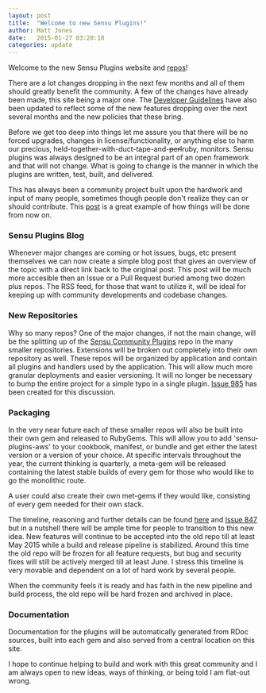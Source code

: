 ```yaml
---
layout: post
title:  "Welcome to new Sensu Plugins!"
author: Matt Jones
date:   2015-01-27 03:20:18
categories: update
---
```


Welcome to the new Sensu Plugins website and [repos](https://github.com/sensu-plugins)!

There are a lot changes dropping in the next few months and all of them should greatly benefit the community.  A few of the changes have already been made, this site being a major one.  The [Developer Guidelines](http://sensu-plugins.github.io/contributing/) have also been updated to reflect some of the new features dropping over the next several months and the new policies that these bring.

Before we get too deep into things let me assure you that there will be no forced upgrades, changes in license/functionality, or anything else to harm our precious, held-together-with-duct-tape-and-<strike>perl</strike>ruby, monitors.  Sensu plugins was always designed to be an integral part of an open framework and that will not change.  What is going to change is the manner in which the plugins are written, test, built, and delivered.

This has always been a community project built upon the hardwork and input of many people, sometimes though people don't realize they can or should contribute.  This [post](http://sensu-plugins.github.io/issue/2015/01/27/sensu-plugins-roadmap.html) is a great example of how things will be done from now on.

### Sensu Plugins Blog

Whenever major changes are coming or hot issues, bugs, etc present themselves we can now create a simple blog post that gives an overview of the topic with a direct link back to the original post.  This post will be much more accesible then an Issue or a Pull Request buried among two dozen plus repos.  The RSS feed, for those that want to utilize it, will be ideal for keeping up with community developments and codebase changes.

### New Repositories

Why so many repos?  One of the major changes, if not the main change, will be the splitting up of the [Sensu Community Plugins](https://github.com/sensu/sensu-community-plugins) repo in the many smaller repositories.  Extensions will be broken out completely into their own repository as well.  These repos will be organized by application and contain all plugins and handlers used by the application.  This will allow much more granular deployments and easier versioning.  It will no longer be necessary to bump the entire project for a simple typo in a single plugin.  [Issue 985](https://github.com/sensu/sensu-community-plugins/issues/985) has been created for this discussion.

### Packaging

In the very near future each of these smaller repos will also be built into their own gem and released to RubyGems.  This will allow you to add 'sensu-plugins-aws' to your cookbook, manifest, or bundle and get either the latest version or a version of your choice.  At specific intervals throughout the year, the current thinking is quarterly, a meta-gem will be released containing the latest stable builds of every gem for those who would like to go the monolithic route.

A user could also create their own met-gems if they would like, consisting of every gem needed for their own stack.

The timeline, reasoning and further details can be found [here](http://sensu-plugins.github.io/issue/2015/01/27/sensu-plugins-roadmap.html) and [Issue 847](https://github.com/sensu/sensu-community-plugins/issues/847) but in a nutshell there will be ample time for people to transition to this new idea.  New features will continue to be accepted into the old repo till at least May 2015 while a build and release pipeline is stabilized.  Around this time the old repo will be frozen for all feature requests, but bug and security fixes will still be actively merged till at least June.  I stress this timeline is very movable and dependent on a lot of hard work by several people.

When the community feels it is ready and has faith in the new pipeline and build process, the old repo will be hard frozen and archived in place.

### Documentation

Documentation for the plugins will be automatically generated from RDoc sources, built into each gem and also served from a central location on this site.


I hope to continue helping to build and work with this great community and I am always open to new ideas, ways of thinking, or being told I am flat-out wrong.
